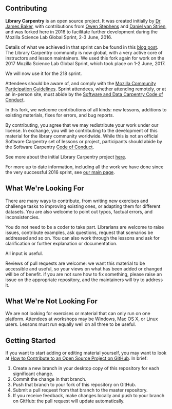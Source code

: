 ## Contributing

**Library Carpentry** is an open source project. It was created initially by [Dr James Baker](https://github.com/drjwbaker), with 
contributions from [Owen Stephens](https://github.com/ostephens) and [Daniel van Strien](https://github.com/davanstrien), and was forked here in 2016 to facilitate further development during the Mozilla Science Lab Global Sprint, 2-3 June, 2016. 

Details of what we achieved in that sprint can be found in this [blog post](https://software-carpentry.org/blog/2016/06/library-carpentry-sprint.html). The Library Carpentry community is now global, with a very active core of instructors and lesson maintainers. 
We used this fork again for work on the 2017 Mozilla Science Lab Global Sprint, which took place on 1-2 June, 2017. 

We will now use it for the 218 sprint.

Attendees should be aware of, and comply with the [Mozilla Community Participation Guidelines](https://www.mozilla.org/en-US/about/governance/policies/participation/). Sprint attendees, whether attending remotely, or at an in-person site, must abide by the [Software and Data Carpentry Code of Conduct](http://www.datacarpentry.org/code-of-conduct/). 

In this fork, we welcome contributions of all kinds: new lessons, additions to existing materials, fixes for errors, 
and bug reports. 

By contributing, you agree that we may redistribute your work under our license. In exchange, 
you will be contributing to the development of this material for the library community worldwide. 
While this is not an official Software Carpentry set of lessons or project, participants should abide by the Software
Carpentry [Code of Conduct](http://software-carpentry.org/conduct/).

See more about the initial Library Carpentry project [here](https://github.com/LibraryCarpentry). 

For more up to date information, including all the work we have done since the very successful
2016 sprint, see [our main page](https://librarycarpentry.github.io/).

## What We're Looking For

There are many ways to contribute, from writing new exercises and challenge tasks to improving existing ones, 
or adapting them for different datasets. You are also welcome to point out typos, factual errors, and inconsistencies.

You do not need to be a coder to take part. Librarians are welcome to raise issues, contribute examples, ask questions, request that scenarios be addressed and so on. You can also work through the lessons and ask for clarification or further explanation or documentation.

All input is useful.

Reviews of pull requests are welcome: we want this material to be accessible and useful, so your views on
what has been added or changed will be of benefit. if you are not sure how to fix something, please raise an issue 
on the appropriate repository, and the maintainers will try to address it.

## What We're Not Looking For

We are not looking for exercises or material that can only run on 
one platform. Attendees at workshops may be Windows, Mac OS X, or Linux users. Lessons must run 
equally well on all three to be useful.

## Getting Started

If you want to start adding or editing material yourself, you may want to look at 
[How to Contribute to an Open Source Project on GitHub](https://egghead.io/series/how-to-contribute-to-an-open-source-project-on-github). In brief:

1. Create a new branch in your desktop copy of this repository for each significant change.
2. Commit the change in that branch.
3. Push that branch to your fork of this repository on GitHub.
4. Submit a pull request from that branch to the master repository.
5. If you receive feedback, make changes locally and push to your branch on GitHub: 
the pull request will update automatically.
